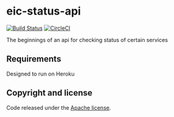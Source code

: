 eic-status-api
==============
[![Build Status](https://semaphoreci.com/api/v1/chauncey/eic-status-api/branches/master/badge.svg)](https://semaphoreci.com/chauncey/eic-status-api)  [![CircleCI](https://circleci.com/gh/chauncey/eic-status-api/tree/master.svg?style=svg)](https://circleci.com/gh/chauncey/eic-status-api/tree/master)

The beginnings of an api for checking status of certain services

## Requirements

Designed to run on Heroku

## Copyright and license

Code released under the [Apache license](http://www.apache.org/licenses/LICENSE-2.0).
